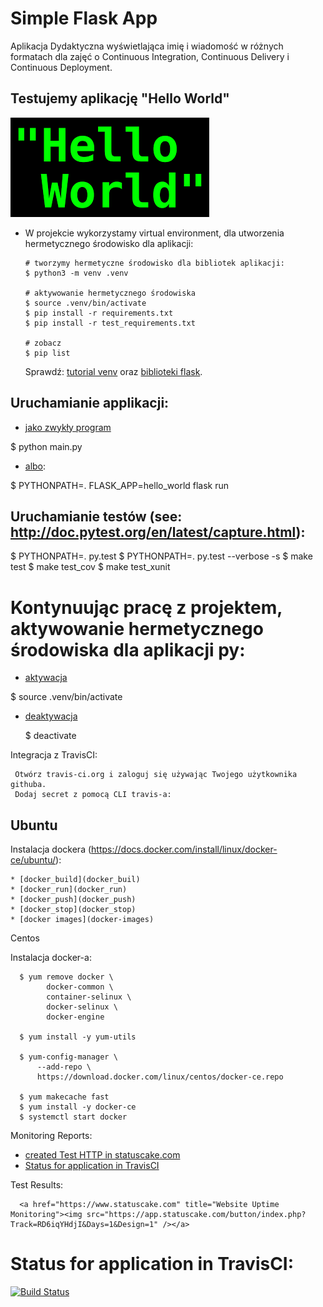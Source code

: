 # Simple Flask App

Aplikacja Dydaktyczna wyświetlająca imię i wiadomość w różnych formatach dla zajęć
o Continuous Integration, Continuous Delivery i Continuous Deployment.

## Testujemy aplikację "Hello World"

![Hello World](./image/indeks.png)

- W projekcie wykorzystamy virtual environment, dla utworzenia hermetycznego środowisko dla aplikacji:

  ```
  # tworzymy hermetyczne środowisko dla bibliotek aplikacji:
  $ python3 -m venv .venv

  # aktywowanie hermetycznego środowiska
  $ source .venv/bin/activate
  $ pip install -r requirements.txt
  $ pip install -r test_requirements.txt

  # zobacz
  $ pip list
  ```

  Sprawdź: [tutorial venv](https://docs.python.org/3/tutorial/venv.html) oraz [biblioteki flask](http://flask.pocoo.org).

## Uruchamianie applikacji:


  * [jako zwykły program](jako-zwykły-program)

  $ python main.py

  * [albo](albo):

  $ PYTHONPATH=. FLASK_APP=hello_world flask run

## Uruchamianie testów (see: http://doc.pytest.org/en/latest/capture.html):


  $ PYTHONPATH=. py.test
  $ PYTHONPATH=. py.test --verbose -s
  $ make test
  $ make test_cov
  $ make test_xunit


# Kontynuując pracę z projektem, aktywowanie hermetycznego środowiska dla aplikacji py:

* [aktywacja](actyvacja)

$ source .venv/bin/activate

* [deaktywacja](deaktywacja)

  $ deactivate

Integracja z TravisCI:
```
 Otwórz travis-ci.org i zaloguj się używając Twojego użytkownika githuba.
 Dodaj secret z pomocą CLI travis-a:
```
## Ubuntu

Instalacja dockera (https://docs.docker.com/install/linux/docker-ce/ubuntu/):
```
* [docker_build](docker_buil)
* [docker_run](docker_run)
* [docker_push](docker_push)
* [docker_stop](docker_stop)
* [docker images](docker-images)
```
Centos

Instalacja docker-a:
```
  $ yum remove docker \
        docker-common \
        container-selinux \
        docker-selinux \
        docker-engine

  $ yum install -y yum-utils

  $ yum-config-manager \
      --add-repo \
      https://download.docker.com/linux/centos/docker-ce.repo

  $ yum makecache fast
  $ yum install -y docker-ce
  $ systemctl start docker
```
  Monitoring Reports:

  * [created Test HTTP in statuscake.com](created-Test-HTTP-in-www.statuscake.com)
  * [Status for application in TravisCI](Status-for-application-in-TravisCI)

  Test Results:
```
  <a href="https://www.statuscake.com" title="Website Uptime Monitoring"><img src="https://app.statuscake.com/button/index.php?Track=RD6iqYHdjI&Days=1&Design=1" /></a>
```
  # Status for application in TravisCI:

  [![Build Status](https://www.travis-ci.org/korzeniowska18/se_hello_printer_app.svg?branch=master)](https://www.travis-ci.org/korzeniowska18/se_hello_printer_app)
